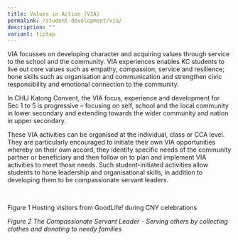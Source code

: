 ```yaml
---
title: Values in Action (VIA)
permalink: /student-development/via/
description: ""
variant: tiptap
---
```

<p>VIA focusses on developing character and acquiring values through service
to the school and the community. VIA experiences enables KC students to
live out core values such as empathy, compassion, service and resilience;
hone skills such as organisation and communication and strengthen civic
responsibility and emotional connection to the community.</p>
<p>In CHIJ Katong Convent, the VIA focus, experience and development for
Sec 1 to 5 is progressive – focusing on self, school and the local community
in lower secondary and extending towards the wider community and nation
in upper secondary.</p>
<p>These VIA activities can be organised at the individual, class or CCA
level. They are particularly encouraged to initiate their own VIA opportunities
whereby on their own accord, they identify specific needs of the community
partner or beneficiary and then follow on to plan and implement VIA activities
to meet those needs. Such student-initiated activities allow students to
hone leadership and organisational skills, in addition to developing them
to be compassionate servant leaders.</p>
<p>
<br>
</p>
<p>Figure 1 Hosting visitors from GoodLife! during CNY celebrations</p>
<p></p>
<p><em>Figure 2 The Compassionate Servant Leader - Serving others by collecting clothes and donating to needy families</em>
</p>
<p>
<br>
</p>